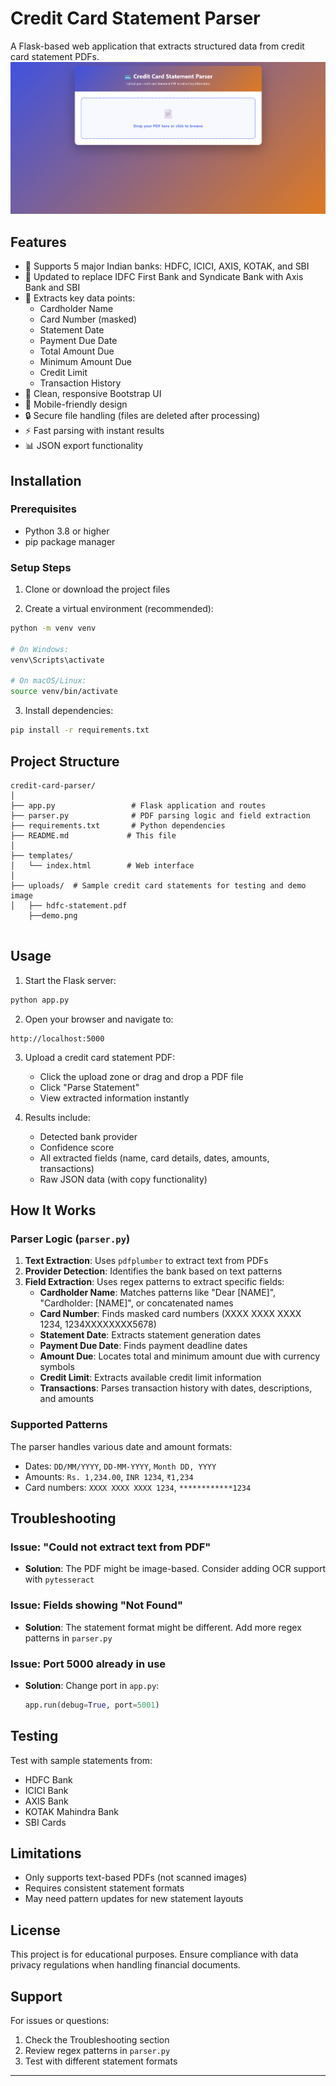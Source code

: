 # Credit Card Statement Parser

A Flask-based web application that extracts structured data from credit card statement PDFs.
![Preview](https://github.com/Tejaswi410/Credit-Card-Statement-parser/blob/main/uploads/demo.png)

## Features

- 🏦 Supports 5 major Indian banks: HDFC, ICICI, AXIS, KOTAK, and SBI
- 🔄 Updated to replace IDFC First Bank and Syndicate Bank with Axis Bank and SBI
- 📄 Extracts key data points:
  - Cardholder Name
  - Card Number (masked)
  - Statement Date
  - Payment Due Date
  - Total Amount Due
  - Minimum Amount Due
  - Credit Limit
  - Transaction History
- 🎨 Clean, responsive Bootstrap UI
- 📱 Mobile-friendly design
- 🔒 Secure file handling (files are deleted after processing)
- ⚡ Fast parsing with instant results
- 📊 JSON export functionality

## Installation

### Prerequisites
- Python 3.8 or higher
- pip package manager

### Setup Steps

1. Clone or download the project files

2. Create a virtual environment (recommended):
```bash
python -m venv venv

# On Windows:
venv\Scripts\activate

# On macOS/Linux:
source venv/bin/activate
```

3. Install dependencies:
```bash
pip install -r requirements.txt
```

## Project Structure

```
credit-card-parser/
│
├── app.py                 # Flask application and routes
├── parser.py              # PDF parsing logic and field extraction
├── requirements.txt       # Python dependencies
├── README.md             # This file
│
├── templates/
│   └── index.html        # Web interface
│
├── uploads/  # Sample credit card statements for testing and demo image
│   ├── hdfc-statement.pdf
    ├──demo.png
             
```

## Usage

1. Start the Flask server:
```bash
python app.py
```

2. Open your browser and navigate to:
```
http://localhost:5000
```

3. Upload a credit card statement PDF:
   - Click the upload zone or drag and drop a PDF file
   - Click "Parse Statement"
   - View extracted information instantly

4. Results include:
   - Detected bank provider
   - Confidence score
   - All extracted fields (name, card details, dates, amounts, transactions)
   - Raw JSON data (with copy functionality)

## How It Works

### Parser Logic (`parser.py`)

1. **Text Extraction**: Uses `pdfplumber` to extract text from PDFs
2. **Provider Detection**: Identifies the bank based on text patterns
3. **Field Extraction**: Uses regex patterns to extract specific fields:
   - **Cardholder Name**: Matches patterns like "Dear [NAME]", "Cardholder: [NAME]", or concatenated names
   - **Card Number**: Finds masked card numbers (XXXX XXXX XXXX 1234, 1234XXXXXXXX5678)
   - **Statement Date**: Extracts statement generation dates
   - **Payment Due Date**: Finds payment deadline dates
   - **Amount Due**: Locates total and minimum amount due with currency symbols
   - **Credit Limit**: Extracts available credit limit information
   - **Transactions**: Parses transaction history with dates, descriptions, and amounts

### Supported Patterns

The parser handles various date and amount formats:
- Dates: `DD/MM/YYYY`, `DD-MM-YYYY`, `Month DD, YYYY`
- Amounts: `Rs. 1,234.00`, `INR 1234`, `₹1,234`
- Card numbers: `XXXX XXXX XXXX 1234`, `************1234`


## Troubleshooting

### Issue: "Could not extract text from PDF"
- **Solution**: The PDF might be image-based. Consider adding OCR support with `pytesseract`

### Issue: Fields showing "Not Found"
- **Solution**: The statement format might be different. Add more regex patterns in `parser.py`

### Issue: Port 5000 already in use
- **Solution**: Change port in `app.py`:
  ```python
  app.run(debug=True, port=5001)
  ```

## Testing

Test with sample statements from:
- HDFC Bank
- ICICI Bank
- AXIS Bank
- KOTAK Mahindra Bank
- SBI Cards

## Limitations

- Only supports text-based PDFs (not scanned images)
- Requires consistent statement formats
- May need pattern updates for new statement layouts


## License

This project is for educational purposes. Ensure compliance with data privacy regulations when handling financial documents.

## Support

For issues or questions:
1. Check the Troubleshooting section
2. Review regex patterns in `parser.py`
3. Test with different statement formats

---
